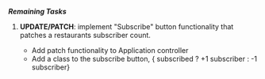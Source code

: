 **_Remaining Tasks_**

1. **UPDATE/PATCH**: implement "Subscribe" button functionality that patches a restaurants subscriber count.

   - Add patch functionality to Application controller
   - Add a class to the subscribe button, { subscribed ? +1 subscriber : -1 subscriber}
